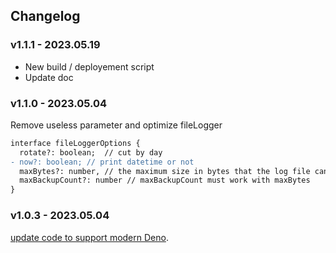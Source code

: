## Changelog

### v1.1.1 - 2023.05.19

- New build / deployement script
- Update doc

### v1.1.0 - 2023.05.04

Remove useless parameter and optimize fileLogger

```diff
interface fileLoggerOptions {
  rotate?: boolean;  // cut by day
- now?: boolean; // print datetime or not
  maxBytes?: number, // the maximum size in bytes that the log file can grow to before rolling over to a new one
  maxBackupCount?: number // maxBackupCount must work with maxBytes
}
```

### v1.0.3 - 2023.05.04

[update code to support modern Deno](https://github.com/deno-library/logger/pull/4).
